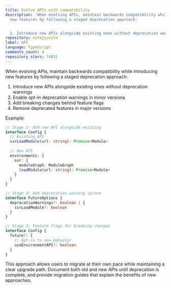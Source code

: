 ```yaml
---
title: Evolve APIs with compatibility
description: 'When evolving APIs, maintain backwards compatibility while introducing
  new features by following a staged deprecation approach:


  1. Introduce new APIs alongside existing ones without deprecation warnings'
repository: vitejs/vite
label: API
language: TypeScript
comments_count: 4
repository_stars: 74031
---
```


When evolving APIs, maintain backwards compatibility while introducing new features by following a staged deprecation approach:

1. Introduce new APIs alongside existing ones without deprecation warnings
2. Enable opt-in deprecation warnings in minor versions
3. Add breaking changes behind feature flags
4. Remove deprecated features in major versions

Example:
```typescript
// Stage 1: Add new API alongside existing
interface Config {
  // Existing API
  ssrLoadModule(url: string): Promise<Module>
  
  // New API
  environments: {
    ssr: {
      moduleGraph: ModuleGraph
      loadModule(url: string): Promise<Module>
    }
  }
}

// Stage 2: Add deprecation warning system
interface FutureOptions {
  deprecationWarnings?: boolean | {
    ssrLoadModule?: boolean
  }
}

// Stage 3: Feature flags for breaking changes
interface Config {
  future?: {
    // Opt-in to new behavior
    useEnvironmentAPI?: boolean
  }
}
```

This approach allows users to migrate at their own pace while maintaining a clear upgrade path. Document both old and new APIs until deprecation is complete, and provide migration guides that explain the benefits of new approaches.